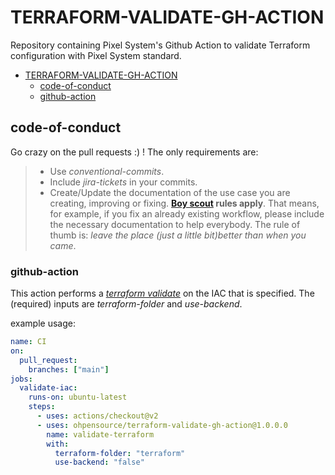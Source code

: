 # TERRAFORM-VALIDATE-GH-ACTION

Repository containing Pixel System's Github Action to validate Terraform configuration with Pixel System standard.

- [TERRAFORM-VALIDATE-GH-ACTION](#TERRAFORM-VALIDATE-GH-ACTION)
  - [code-of-conduct](#code-of-conduct)
  - [github-action](#github-action)

## code-of-conduct

Go crazy on the pull requests :) ! The only requirements are:

> - Use _conventional-commits_.
> - Include _jira-tickets_ in your commits.
> - Create/Update the documentation of the use case you are creating, improving or fixing. **[Boy scout](https://biratkirat.medium.com/step-8-the-boy-scout-rule-robert-c-martin-uncle-bob-9ac839778385) rules apply**. That means, for example, if you fix an already existing workflow, please include the necessary documentation to help everybody. The rule of thumb is: _leave the place (just a little bit)better than when you came_.

### github-action

This action performs a [_terraform validate_](https://www.terraform.io/cli/commands/validate) on the IAC that is specified. The (required) inputs are _terraform-folder_ and _use-backend_.

example usage:

```yaml
name: CI
on:
  pull_request:
    branches: ["main"]
jobs:
  validate-iac:
    runs-on: ubuntu-latest
    steps:
      - uses: actions/checkout@v2
      - uses: ohpensource/terraform-validate-gh-action@1.0.0.0
        name: validate-terraform
        with:
          terraform-folder: "terraform"
          use-backend: "false"
```

